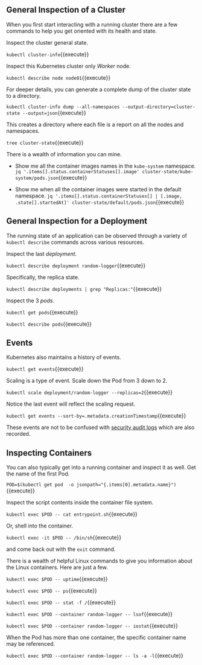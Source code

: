 ## General Inspection of a Cluster

When you first start interacting with a running cluster there are a few commands to help you get oriented with its health and state.

Inspect the cluster general state.

`kubectl cluster-info`{{execute}}

Inspect this Kubernetes cluster only _Worker_ node.

`kubectl describe node node01`{{execute}}

For deeper details, you can generate a complete dump of the cluster state to a directory.

`kubectl cluster-info dump --all-namespaces --output-directory=cluster-state --output=json`{{execute}}

This creates a directory where each file is a report on all the nodes and namespaces.

`tree cluster-state`{{execute}}

There is a wealth of information you can mine.

- Show me all the container images names in the `kube-system` namespace.
`jq '.items[].status.containerStatuses[].image' cluster-state/kube-system/pods.json`{{execute}}

- Show me when all the container images were started in the default namespace.
`jq '.items[].status.containerStatuses[] | [.image, .state[].startedAt]' cluster-state/default/pods.json`{{execute}}

## General Inspection for a Deployment

The running state of an application can be observed through a variety of `kubectl describe` commands across various resources.

Inspect the last _deployment_.

`kubectl describe deployment random-logger`{{execute}}

Specifically, the replica state.

`kubectl describe deployments | grep "Replicas:"`{{execute}}

Inspect the 3 _pods_.

`kubectl get pods`{{execute}}

`kubectl describe pods`{{execute}}

## Events

Kubernetes also maintains a history of events.

`kubectl get events`{{execute}}

Scaling is a type of event. Scale down the Pod from 3 down to 2.

`kubectl scale deployment/random-logger --replicas=2`{{execute}}

Notice the last event will reflect the scaling request.

`kubectl get events --sort-by=.metadata.creationTimestamp`{{execute}}

These events are not to be confused with [security audit logs](https://kubernetes.io/docs/tasks/debug-application-cluster/audit/) which are also recorded.

## Inspecting Containers

You can also typically get into a running container and inspect it as well. Get the name of the first Pod.

`POD=$(kubectl get pod  -o jsonpath="{.items[0].metadata.name}")`{{execute}}

Inspect the script contents inside the container file system.

`kubectl exec $POD -- cat entrypoint.sh`{{execute}}

Or, shell into the container.

`kubectl exec -it $POD -- /bin/sh`{{execute}}

and come back out with the `exit` command.

There is a wealth of helpful Linux commands to give you information about the Linux containers. Here are just a few.

`kubectl exec $POD -- uptime`{{execute}}

`kubectl exec $POD -- ps`{{execute}}

`kubectl exec $POD -- stat -f /`{{execute}}

`kubectl exec $POD --container random-logger -- lsof`{{execute}}

`kubectl exec $POD --container random-logger -- iostat`{{execute}}

When the Pod has more than one container, the specific container name may be referenced.

`kubectl exec $POD --container random-logger -- ls -a -l`{{execute}}
